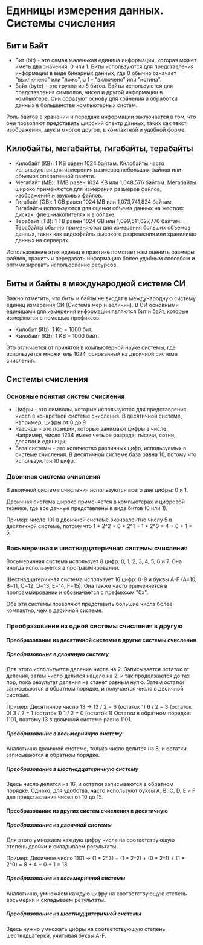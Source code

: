 # Единицы измерения данных. Системы счисления

## Бит и Байт

- Бит (bit) - это самая маленькая единица информации, которая может иметь два значения: 0 или 1. Биты используются для представления информации в виде бинарных данных, где 0 обычно означает "выключено" или "ложь", а 1 - "включено" или "истина".
- Байт (byte) - это группа из 8 битов. Байты используются для представления символов, чисел и другой информации в компьютере. Они образуют основу для хранения и обработки данных в большинстве компьютерных систем.

Роль байтов в хранении и передаче информации заключается в том, что они позволяют представить широкий спектр данных, таких как текст, изображения, звук и многое другое, в компактной и удобной форме.

## Килобайты, мегабайты, гигабайты, терабайты

- Килобайт (KB): 1 KB равен 1024 байтам. Килобайты часто используются для измерения размеров небольших файлов или объемов оперативной памяти.
- Мегабайт (MB): 1 MB равен 1024 KB или 1,048,576 байтам. Мегабайты широко применяются для измерения размеров файлов, изображений и звуковых файлов.
- Гигабайт (GB): 1 GB равен 1024 MB или 1,073,741,824 байтам. Гигабайты используются для оценки объема данных на жестких дисках, флеш-накопителях и в облаке.
- Терабайт (TB): 1 TB равен 1024 GB или 1,099,511,627,776 байтам. Терабайты обычно применяются для измерения больших объемов данных, таких как видеофайлы высокого разрешения или хранилище данных на серверах.

Использование этих единиц в практике помогает нам оценить размеры файлов, хранить и передавать информацию более удобным способом и оптимизировать использование ресурсов.

## Биты и байты в международной системе СИ

Важно отметить, что биты и байты не входят в международную систему единиц измерения СИ (Система мер и величин). В СИ основными единицами для измерения информации являются бит и байт, которые измеряются с помощью префиксов:

- Килобит (Kb): 1 Kb = 1000 бит.
- Килобайт (KB): 1 KB = 1000 байт.

Это отличается от принятой в компьютерной науке системы, где используется множитель 1024, основанный на двоичной системе счисления.

## Системы счисления

### Основные понятия систем счисления

- Цифры - это символы, которые используются для представления чисел в конкретной системе счисления. В десятичной системе, например, цифры от 0 до 9.
- Разряды - это позиции, которые занимают цифры в числе. Например, число 1234 имеет четыре разряда: тысячи, сотни, десятки и единицы.
- База системы - это количество различных цифр, используемых в системе счисления. В десятичной системе база равна 10, потому что используются 10 цифр.

### Двоичная система счисления

В двоичной системе счисления используются всего две цифры: 0 и 1.

Двоичная система широко применяется в компьютерах и цифровой технике, где все данные представлены в виде битов (0 или 1).

Пример: число 101 в двоичной системе эквивалентно числу 5 в десятичной системе, потому что 1 * 2^2 + 0 * 2^1 + 1 * 2^0 = 4 + 0 + 1 = 5.

### Восьмеричная и шестнадцатеричная системы счисления

Восьмеричная система использует 8 цифр: 0, 1, 2, 3, 4, 5, 6 и 7. Она иногда используется в программировании.

Шестнадцатеричная система использует 16 цифр: 0-9 и буквы A-F (A=10, B=11, C=12, D=13, E=14, F=15). Она также часто применяется в программировании и обозначается с префиксом "0x".

Обе эти системы позволяют представить большие числа более компактно, чем в двоичной системе.

### Преобразование из одной системы счисления в другую

#### Преобразование из десятичной системы в другие системы счисления

##### Преобразование в двоичную систему

Для этого используется деление числа на 2. Записывается остаток от деления, затем число делится нацело на 2, и так продолжается до тех пор, пока результат деления не станет равным нулю. Затем остатки записываются в обратном порядке, и получается число в двоичной системе.

Пример:
Десятичное число 13 -> 13 / 2 = 6 (остаток 1)
6 / 2 = 3 (остаток 0)
3 / 2 = 1 (остаток 1)
1 / 2 = 0 (остаток 1)
Остатки в обратном порядке: 1101, поэтому 13 в двоичной системе равно 1101.

##### Преобразование в восьмеричную систему

Аналогично двоичной системе, только число делится на 8, и остатки записываются в обратном порядке.

##### Преобразование в шестнадцатеричную систему

Здесь число делится на 16, и остатки записываются в обратном порядке. Однако, для удобства, часто используют буквы A, B, C, D, E и F для представления чисел от 10 до 15.

#### Преобразование из других систем счисления в десятичную

##### Преобразование из двоичной системы

Для этого умножаем каждую цифру числа на соответствующую степень двойки и складываем результаты.

Пример:
Двоичное число 1101 -> (1 * 2^3) + (1 * 2^2) + (0 * 2^1) + (1 * 2^0) = 8 + 4 + 0 + 1 = 13

##### Преобразование из восьмеричной системы

Аналогично, умножаем каждую цифру на соответствующую степень восьмерки и складываем результаты.

##### Преобразование из шестнадцатеричной системы

Здесь нужно умножать цифры на соответствующую степень шестнадцатерки, учитывая буквы A-F.
